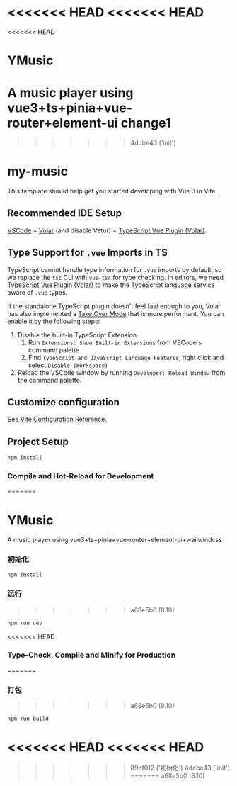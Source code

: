 <<<<<<< HEAD
<<<<<<< HEAD
=======
<<<<<<< HEAD
# YMusic
A music player using vue3+ts+pinia+vue-router+element-ui
change1
=======
>>>>>>> 4dcbe43 ('init')
# my-music

This template should help get you started developing with Vue 3 in Vite.

## Recommended IDE Setup

[VSCode](https://code.visualstudio.com/) + [Volar](https://marketplace.visualstudio.com/items?itemName=Vue.volar) (and disable Vetur) + [TypeScript Vue Plugin (Volar)](https://marketplace.visualstudio.com/items?itemName=Vue.vscode-typescript-vue-plugin).

## Type Support for `.vue` Imports in TS

TypeScript cannot handle type information for `.vue` imports by default, so we replace the `tsc` CLI with `vue-tsc` for type checking. In editors, we need [TypeScript Vue Plugin (Volar)](https://marketplace.visualstudio.com/items?itemName=Vue.vscode-typescript-vue-plugin) to make the TypeScript language service aware of `.vue` types.

If the standalone TypeScript plugin doesn't feel fast enough to you, Volar has also implemented a [Take Over Mode](https://github.com/johnsoncodehk/volar/discussions/471#discussioncomment-1361669) that is more performant. You can enable it by the following steps:

1. Disable the built-in TypeScript Extension
    1) Run `Extensions: Show Built-in Extensions` from VSCode's command palette
    2) Find `TypeScript and JavaScript Language Features`, right click and select `Disable (Workspace)`
2. Reload the VSCode window by running `Developer: Reload Window` from the command palette.

## Customize configuration

See [Vite Configuration Reference](https://vitejs.dev/config/).

## Project Setup

```sh
npm install
```

### Compile and Hot-Reload for Development
=======

# YMusic
A music player using vue3+ts+pinia+vue-router+element-ui+wailwindcss

### 初始化

```sh 
npm install
```

### 运行
>>>>>>> a68e5b0 (8.10)

```sh
npm run dev
```

<<<<<<< HEAD
### Type-Check, Compile and Minify for Production
=======
### 打包
>>>>>>> a68e5b0 (8.10)

```sh
npm run build
```
<<<<<<< HEAD
<<<<<<< HEAD
=======
>>>>>>> 89ef012 ('初始化')
>>>>>>> 4dcbe43 ('init')
=======
>>>>>>> a68e5b0 (8.10)
